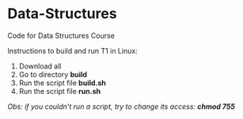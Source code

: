 # Data-Structures
Code for Data Structures Course

Instructions to build and run T1 in Linux:
1. Download all
2. Go to directory __build__
3. Run the script file __build.sh__
4. Run the script file __run.sh__

_Obs: if you couldn't run a script, try to change its access: __chmod 755 <filename>___ 
